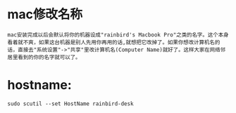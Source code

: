 # mac修改名称

```
mac安装完成以后会默认将你的机器设成"rainbird's Macbook Pro"之类的名字。这个本身看着就不爽，如果这台机器是别人先用你再用的话,就想把它改掉了。如果你想改计算机名的话，直接去"系统设置"->"共享"里改计算机名(Computer Name)就好了。这样大家在网络邻居里看到的你的名字就可以了。
```

# hostname:

```
sudo scutil --set HostName rainbird-desk
```
